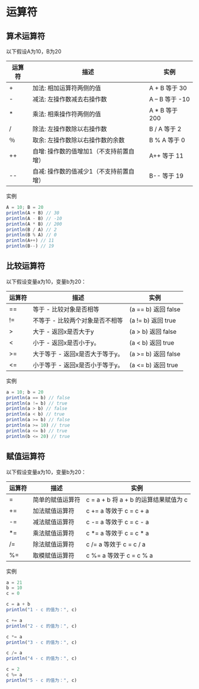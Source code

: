 # 运算符

## 算术运算符
以下假设A为10，B为20

| 运算符  |	描述   |	实例    |
|  ----  | ----  | ----  |
| +    |  加法: 相加运算符两侧的值	            |  A + B 等于 30  | 
| -    |  减法: 左操作数减去右操作数	        |   A – B 等于 -10  | 
| *    |  乘法: 相乘操作符两侧的值	            |  A * B 等于 200  | 
| /    |  除法: 左操作数除以右操作数	        |    B / A 等于 2  | 
| ％   |  取余: 左操作数除以右操作数的余数	      |  B % A 等于 0  | 
| ++   |  自增: 操作数的值增加1（不支持前置自增）  |  A++ 等于 11  | 
| --   |  自减: 操作数的值减少1（不支持前置自增）  |  B-- 等于 19  | 

实例
```js
A = 10; B = 20
println(A + B) // 30
println(A - B) // -10
println(A * B) // 200
println(B / A) // 2
println(B % A) // 0
println(A++) // 11
println(B--) // 19
```

## 比较运算符
以下假设变量a为10，变量b为20：

| 运算符  |	描述   |	实例    |
|  ----  | ----  | ----  |
|   ==	| 等于 - 比较对象是否相等	       | (a == b) 返回 false |
|   !=	| 不等于 - 比较两个对象是否不相等	| (a != b) 返回 true |
|   >	    | 大于 - 返回x是否大于y	       | (a > b) 返回 false |
|   <	    | 小于 - 返回x是否小于y。      | (a < b) 返回 true |
|   >=	| 大于等于 - 返回x是否大于等于y。	| (a >= b) 返回 false |
|   <=	| 小于等于 - 返回x是否小于等于y。	| (a <= b) 返回 true |


实例
```js
a = 10; b = 20
println(a == b) // false
println(a != b) // true
println(a > b) // false
println(a < b) // true
println(a >= b) // false
println(a >= 10) // true
println(a <= b) // true
println(b <= 20) // true
```

## 赋值运算符
以下假设变量a为10，变量b为20：

| 运算符  |	描述   |	实例    |
|  ----  | ----  | ----  |
| =	    |   简单的赋值运算符    |   c = a + b 将 a + b 的运算结果赋值为 c |
| +=    | 	加法赋值运算符	    |   c += a 等效于 c = c + a |
| -=    | 	减法赋值运算符	    |   c -= a 等效于 c = c - a |
| *=    | 	乘法赋值运算符	    |   c *= a 等效于 c = c * a |
| /=    | 	除法赋值运算符	    |   c /= a 等效于 c = c / a |
| %=    | 	取模赋值运算符	    |   c %= a 等效于 c = c % a |

实例
```js
a = 21
b = 10
c = 0

c = a + b
println("1 - c 的值为：", c)

c += a
println("2 - c 的值为：", c)

c *= a
println("3 - c 的值为：", c)

c /= a
println("4 - c 的值为：", c)

c = 2
c %= a
println("5 - c 的值为：", c)
```





